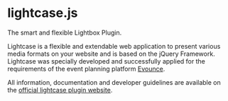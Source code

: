 lightcase.js
======

The smart and flexible Lightbox Plugin.

Lightcase is a flexible and extendable web application to present various media formats on your website and is based on the jQuery Framework. Lightcase was specially developed and successfully applied for the requirements of the event planning platform [Evounce](
https://www.evounce.ch).

All information, documentation and developer guidelines are available on the [official lightcase plugin website](
https://cornel.bopp-art.com/lightcase/).

